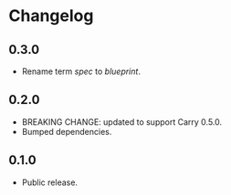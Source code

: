 # Changelog

## 0.3.0

- Rename term *spec* to *blueprint*.

## 0.2.0

- BREAKING CHANGE: updated to support Carry 0.5.0.
- Bumped dependencies.

## 0.1.0

- Public release.